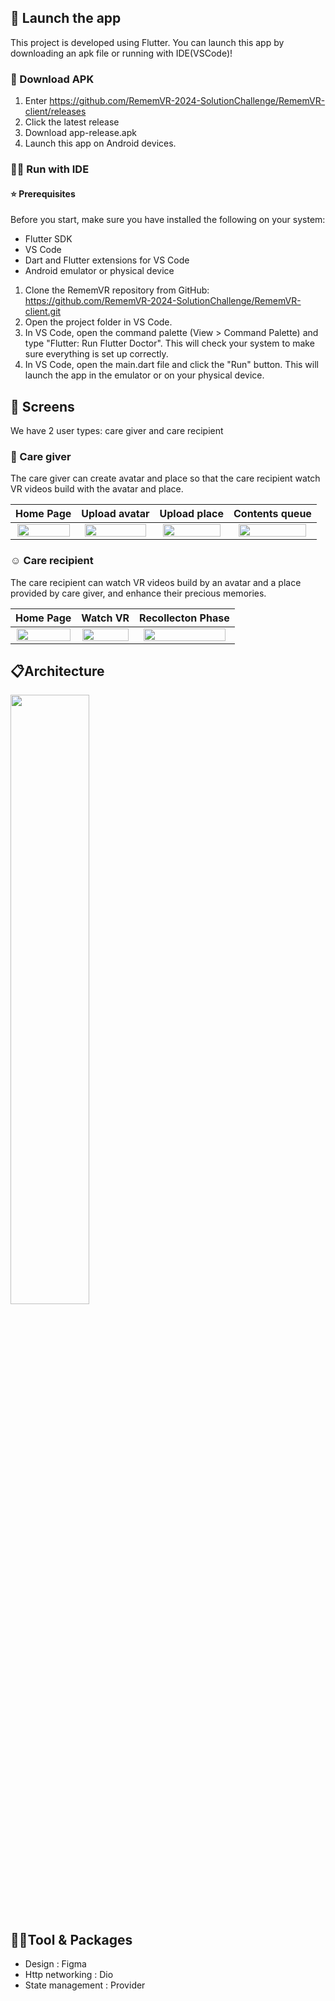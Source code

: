
## 🚀 Launch the app

This project is developed using Flutter. You can launch this app by downloading an apk file or running with IDE(VSCode)!

### 📝 Download APK
1. Enter https://github.com/RememVR-2024-SolutionChallenge/RememVR-client/releases
2. Click the latest release
3. Download app-release.apk
4. Launch this app on Android devices.

### 🏃‍♀️ Run with IDE

#### ⭐ Prerequisites

Before you start, make sure you have installed the following on your system:

- Flutter SDK
- VS Code
- Dart and Flutter extensions for VS Code
- Android emulator or physical device

1. Clone the RememVR repository from GitHub: https://github.com/RememVR-2024-SolutionChallenge/RememVR-client.git
2. Open the project folder in VS Code.
3. In VS Code, open the command palette (View > Command Palette) and type "Flutter: Run Flutter Doctor". This will check your system to make sure everything is set up correctly.
4. In VS Code, open the main.dart file and click the "Run" button. This will launch the app in the emulator or on your physical device.


## 📱 Screens
We have 2 user types: care giver and care recipient
### 👐 Care giver
The care giver can create avatar and place so that the care recipient watch VR videos build with the avatar and place.

|Home Page                    |   Upload avatar             |   Upload place           |  Contents queue    |
|:-------------------------:|:-------------------------:|:-------------------------:|:-------------------------:|
<img src="https://github.com/RememVR-2024-SolutionChallenge/RememVR-client/assets/101000358/b1dccbb2-b54c-4278-b235-9639994358e9" width='97%'>|<img src="https://github.com/RememVR-2024-SolutionChallenge/RememVR-client/assets/101000358/a94a6c34-7613-4596-9503-4e9d10542860" width='95%'>|<img src="https://github.com/RememVR-2024-SolutionChallenge/RememVR-client/assets/101000358/b0332b9e-1855-4726-a329-01ab141b240b" width='95%'>|<img src="https://github.com/RememVR-2024-SolutionChallenge/RememVR-client/assets/101000358/cf75b45f-a97f-4257-b08a-6e4c1d71242f" width='93%'>

### :relaxed: Care recipient
The care recipient can watch VR videos build by an avatar and a place provided by care giver, and enhance their precious memories.

|Home Page                    |   Watch VR             |     Recollecton Phase   | 
|:-------------------------:|:-------------------------:|:-------------------------:|
<img src="https://github.com/RememVR-2024-SolutionChallenge/RememVR-client/assets/101000358/fe0b7ed8-f946-4b9f-a21c-be84744107e8" width='98%'>|<img src="https://github.com/RememVR-2024-SolutionChallenge/RememVR-client/assets/101000358/50ebba2e-f022-4ffe-a669-d7b65deac1bd" width='98%'>|<img src="https://github.com/RememVR-2024-SolutionChallenge/RememVR-client/assets/101000358/7799e63e-1976-4266-a92f-bb66ad2b7cb2" width='95%'>


## 📋Architecture
<img src="https://github.com/RememberMe-2024-SolutionChallenge/RememVR-client/assets/101000358/5fc52680-0759-47b9-9a0a-b46761ea27cc" width='50%'>

## 👩‍💻Tool & Packages
- Design : Figma
- Http networking : Dio
- State management : Provider


